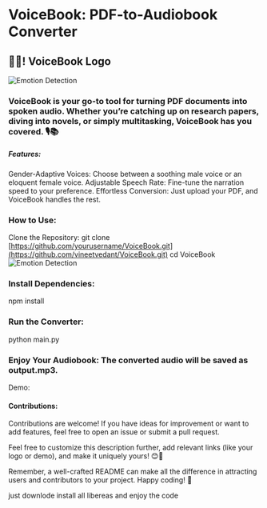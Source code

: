 # VoiceBook: PDF-to-Audiobook Converter
## 📖😄!  VoiceBook Logo 


![Emotion Detection](https://i.pinimg.com/originals/50/15/64/5015645c64e83a37449320676356dea9.gif)

### VoiceBook is your go-to tool for turning PDF documents into spoken audio. Whether you’re catching up on research papers, diving into novels, or simply multitasking, VoiceBook has you covered. 🎙️📚

##### Features:
Gender-Adaptive Voices: Choose between a soothing male voice or an eloquent female voice.
Adjustable Speech Rate: Fine-tune the narration speed to your preference.
Effortless Conversion: Just upload your PDF, and VoiceBook handles the rest.
### How to Use:
Clone the Repository:
git clone [https://github.com/yourusername/VoiceBook.git](https://github.com/vineetvedant/VoiceBook.git)
cd VoiceBook
![Emotion Detection](https://cdnl.iconscout.com/lottie/premium/thumb/ai-reading-books-animation-download-in-lottie-json-gif-static-svg-file-formats--brain-read-book-artificial-technology-robot-services-pack-robotics-animations-4703500.gif)


### Install Dependencies:
npm install

### Run the Converter:
python main.py

### Enjoy Your Audiobook: The converted audio will be saved as output.mp3.
Demo:


 #### Contributions:
Contributions are welcome! If you have ideas for improvement or want to add features, feel free to open an issue or submit a pull request.

Feel free to customize this description further, add relevant links (like your logo or demo), and make it uniquely yours! 😊🚀

Remember, a well-crafted README can make all the difference in attracting users and contributors to your project. Happy coding! 🌟









just downlode 
install all libereas 
and enjoy the code 
